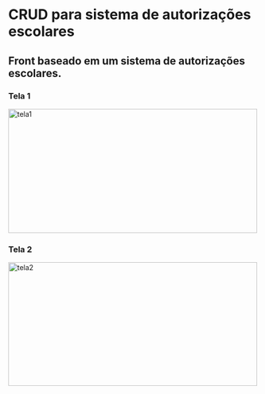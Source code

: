 # CRUD para sistema de autorizações escolares
## Front baseado em um sistema de autorizações escolares.

### Tela 1
<a data-flickr-embed="true" href="https://www.flickr.com/photos/195011981@N07/51882789525/in/dateposted-public/" title="tela1"><img src="https://live.staticflickr.com/65535/51882789525_9f9f7566b4.jpg" width="500" height="250" alt="tela1"></a>

### Tela 2
<a data-flickr-embed="true" href="https://www.flickr.com/photos/195011981@N07/51881167617/in/dateposted-public/" title="tela2"><img src="https://live.staticflickr.com/65535/51881167617_44862250f0.jpg" width="500" height="249" alt="tela2"></a>
